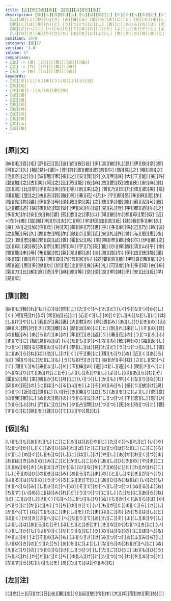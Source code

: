 ```yaml
---
title: [述][戀][緒][歌][一][首][[并][短][歌]]
description: [妹][も][我][れ][も] [心][は][同][じ] [た][ぐ][へ][れ][ど] [い][や][な][つ][か][し][く] [相][見][れ][ば] [常][初][花][に] [心][ぐ][し] [め][ぐ][し][も][な][し][に] [は][し][け][や][し] [我][が][奥][妻] [大][君][の] [命][畏][み] [あ][し][ひ][き][の]
  [山][越][え][野][行][き] [天][離][る] [鄙][治][め][に][と] [別][れ][来][し] [そ][の][日][の][極][み] [あ][ら][た][ま][の] [年][行][き][返][り] [春][花][の] [う][つ][ろ][ふ][ま][で][に] [相][見][ね][ば] [い][た][も][す][べ][な][み] [敷][栲][の] [袖][返][し][つ][つ] [寝][る][夜][お][ち][ず]
  [夢][に][は][見][れ][ど] [う][つ][つ][に][し] [直][に][あ][ら][ね][ば] [恋][し][け][く] [千][重][に][積][も][り][ぬ] [近][く][あ][ら][ば] [帰][り][に][だ][に][も] [う][ち][行][き][て] [妹][が][手][枕] [さ][し][交][へ][て] [寝][て][も][来][ま][し][を] [玉][桙][の] [道][は][し][遠][く]
  [関][さ][へ][に] [へ][な][り][て][あ][れ][こ][そ] [よ][し][ゑ][や][し] [よ][し][は][あ][ら][む][ぞ] [霍][公][鳥] [来][鳴][か][む][月][に] [い][つ][し][か][も] [早][く][な][り][な][む] [卯][の][花][の] [に][ほ][へ][る][山][を] [よ][そ][の][み][も] [振][り][放][け][見][つ][つ] [近][江][道][に]
  [い][行][き][乗][り][立][ち] [あ][を][に][よ][し] [奈][良][の][我][家][に] [ぬ][え][鳥][の] [う][ら][泣][け][し][つ][つ] [下][恋][に] [思][ひ][う][ら][ぶ][れ] [門][に][立][ち] [夕][占][問][ひ][つ][つ] [我][を][待][つ][と] [寝][す][ら][む][妹][を] [逢][ひ][て][は][や][見][む]
position: 3978
category: [巻]17
version: '1.0'
volume: 17
comparison:
- [波] -> [婆] [[元]][[類]][[紀]][[細]]
- [之] -> [乃] [[元]][[類]][[細]]
- [有] -> [在] [[元]][[類]][[紀]]
keywords:
- [天][平][１][９][年][３][月][２][０][日]
- [年][紀]
- [作][者][：][大][伴][家][持]
- [望][郷]
- [恋][情]
- [悲][別]
- [動][物]
- [枕][詞]
- [高][岡]
- [富][山]
- [孤][独]
---
```


## [原][文]

[妹][毛][吾][毛] [許][己][呂][波][於][夜][自] [多][具][敝][礼][登] [伊][夜][奈][都][可][之][久] [相][見]<[婆]> [登][許][波][都][波][奈][尓] [情][具][之] [眼][具][之][毛][奈][之][尓] [波][思][家][夜][之] [安][我][於][久][豆][麻] [大][王][能] [美][許][登][加][之][古][美] [阿][之][比][奇][能] [夜][麻][古][要][奴][由][伎] [安][麻][射][加][流] [比][奈][乎][左][米][尓][等] [別][来][之] [曽][乃][日][乃][伎][波][美] [荒][璞][能] [登][之][由][吉][我][敝][利] [春][花]<[乃]> [宇][都][呂][布][麻][泥][尓] [相][見][祢][婆] [伊][多][母][須][敝][奈][美] [之][伎][多][倍][能] [蘇][泥][可][敝][之][都][追] [宿][夜][於][知][受] [伊][米][尓][波][見][礼][登] [宇][都][追][尓][之] [多][太][尓][安][良][祢][婆] [孤][悲][之][家][口] [知][敝][尓][都][母][里][奴] [近]<[在]>[者] [加][敝][利][尓][太][仁][母] [宇][知][由][吉][氐] [妹][我][多][麻][久][良] [佐][之][加][倍][氐] [祢][天][蒙][許][万][思][乎] [多][麻][保][己][乃] [路][波][之][騰][保][久] [關][左][閇][尓] [敝][奈][里][氐][安][礼][許][曽] [与][思][恵][夜][之] [餘][志][播][安][良][武][曽] [霍][公][鳥] [来][鳴][牟][都][奇][尓] [伊][都][之][加][母] [波][夜][久][奈][里][那][牟] [宇][乃][花][能] [尓][保][敝][流][山][乎] [余][曽][能][未][母] [布][里][佐][氣][見][都][追] [淡][海][路][尓] [伊][由][伎][能][里][多][知] [青][丹][吉] [奈][良][乃][吾][家][尓] [奴][要][鳥][能] [宇][良][奈][氣][之][都][追] [思][多][戀][尓] [於][毛][比][宇][良][夫][礼] [可][度][尓][多][知] [由][布][氣][刀][比][都][追] [吾][乎][麻][都][等] [奈][須][良][牟][妹][乎] [安][比][氐][早][見][牟]

## [訓][読]

[妹][も][我][れ][も] [心][は][同][じ] [た][ぐ][へ][れ][ど] [い][や][な][つ][か][し][く] [相][見][れ][ば] [常][初][花][に] [心][ぐ][し] [め][ぐ][し][も][な][し][に] [は][し][け][や][し] [我][が][奥][妻] [大][君][の] [命][畏][み] [あ][し][ひ][き][の] [山][越][え][野][行][き] [天][離][る] [鄙][治][め][に][と] [別][れ][来][し] [そ][の][日][の][極][み] [あ][ら][た][ま][の] [年][行][き][返][り] [春][花][の] [う][つ][ろ][ふ][ま][で][に] [相][見][ね][ば] [い][た][も][す][べ][な][み] [敷][栲][の] [袖][返][し][つ][つ] [寝][る][夜][お][ち][ず] [夢][に][は][見][れ][ど] [う][つ][つ][に][し] [直][に][あ][ら][ね][ば] [恋][し][け][く] [千][重][に][積][も][り][ぬ] [近][く][あ][ら][ば] [帰][り][に][だ][に][も] [う][ち][行][き][て] [妹][が][手][枕] [さ][し][交][へ][て] [寝][て][も][来][ま][し][を] [玉][桙][の] [道][は][し][遠][く] [関][さ][へ][に] [へ][な][り][て][あ][れ][こ][そ] [よ][し][ゑ][や][し] [よ][し][は][あ][ら][む][ぞ] [霍][公][鳥] [来][鳴][か][む][月][に] [い][つ][し][か][も] [早][く][な][り][な][む] [卯][の][花][の] [に][ほ][へ][る][山][を] [よ][そ][の][み][も] [振][り][放][け][見][つ][つ] [近][江][道][に] [い][行][き][乗][り][立][ち] [あ][を][に][よ][し] [奈][良][の][我][家][に] [ぬ][え][鳥][の] [う][ら][泣][け][し][つ][つ] [下][恋][に] [思][ひ][う][ら][ぶ][れ] [門][に][立][ち] [夕][占][問][ひ][つ][つ] [我][を][待][つ][と] [寝][す][ら][む][妹][を] [逢][ひ][て][は][や][見][む]

## [仮][名]

[い][も][も][あ][れ][も] [こ][こ][ろ][は][お][や][じ] [た][ぐ][へ][れ][ど] [い][や][な][つ][か][し][く] [あ][ひ][み][れ][ば] [と][こ][は][つ][は][な][に] [こ][こ][ろ][ぐ][し] [め][ぐ][し][も][な][し][に] [は][し][け][や][し] [あ][が][お][く][づ][ま] [お][ほ][き][み][の] [み][こ][と][か][し][こ][み] [あ][し][ひ][き][の] [や][ま][こ][え][ぬ][ゆ][き] [あ][ま][ざ][か][る] [ひ][な][を][さ][め][に][と] [わ][か][れ][こ][し] [そ][の][ひ][の][き][は][み] [あ][ら][た][ま][の] [と][し][ゆ][き][が][へ][り] [は][る][は][な][の] [う][つ][ろ][ふ][ま][で][に] [あ][ひ][み][ね][ば] [い][た][も][す][べ][な][み] [し][き][た][へ][の] [そ][で][か][へ][し][つ][つ] [ぬ][る][よ][お][ち][ず] [い][め][に][は][み][れ][ど] [う][つ][つ][に][し] [た][だ][に][あ][ら][ね][ば] [こ][ひ][し][け][く] [ち][へ][に][つ][も][り][ぬ] [ち][か][く][あ][ら][ば] [か][へ][り][に][だ][に][も] [う][ち][ゆ][き][て] [い][も][が][た][ま][く][ら] [さ][し][か][へ][て] [ね][て][も][こ][ま][し][を] [た][ま][ほ][こ][の] [み][ち][は][し][と][ほ][く] [せ][き][さ][へ][に] [へ][な][り][て][あ][れ][こ][そ] [よ][し][ゑ][や][し] [よ][し][は][あ][ら][む][ぞ] [ほ][と][と][ぎ][す] [き][な][か][む][つ][き][に] [い][つ][し][か][も] [は][や][く][な][り][な][む] [う][の][は][な][の] [に][ほ][へ][る][や][ま][を] [よ][そ][の][み][も] [ふ][り][さ][け][み][つ][つ] [あ][ふ][み][ぢ][に] [い][ゆ][き][の][り][た][ち] [あ][を][に][よ][し] [な][ら][の][わ][ぎ][へ][に] [ぬ][え][ど][り][の] [う][ら][な][け][し][つ][つ] [し][た][ご][ひ][に] [お][も][ひ][う][ら][ぶ][れ] [か][ど][に][た][ち] [ゆ][ふ][け][と][ひ][つ][つ] [わ][を][ま][つ][と] [な][す][ら][む][い][も][を] [あ][ひ][て][は][や][み][む]

## [左][注]

[（][右][三][月][廿][日][夜][裏][忽][兮][起][戀][情][作] [大][伴][宿][祢][家][持][）]
